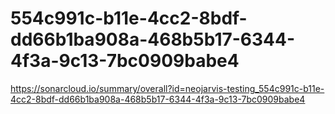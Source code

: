 # 554c991c-b11e-4cc2-8bdf-dd66b1ba908a-468b5b17-6344-4f3a-9c13-7bc0909babe4
https://sonarcloud.io/summary/overall?id=neojarvis-testing_554c991c-b11e-4cc2-8bdf-dd66b1ba908a-468b5b17-6344-4f3a-9c13-7bc0909babe4
